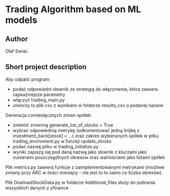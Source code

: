 # Trading Algorithm based on ML models
## Author
Olaf Swiac
## Short project description
Aby odpalić program:  
* podać odpowiedni słownik ze strategią do włącznienia, która zawiera najważniejsze parametry
* włączyć trading_main.py
* utworzy to plik csv z wynikami w folderze results_csv o podanej nazwie

Generacja comiesięcznych zmian spółek:  
* zmienić zmienną generate_list_of_stocks = True
* wybrać odpowiednią metrykę (odkomentować jedną linijkę z investment_back[stock] = ...) oraz zakres wybieranych spółek w pliku trading_enviroment.py w funckji update_stocks
* podać nazwę pliku w trading_initialize.py
* wyniki zapiszą się pod daną nazwą jako słownik z kluczami jako numerami poszczególnych okresów oraz wartościami jako listami spółek

Plik metrics.py zawiera funkcje z zaimplementowanymi metrykami (możliwe zmiany przy ARC w ilości miesięcy - nie jest to to samo co liczba okresów).

Plik DowloadStockData.py w folderze Additional_files służy do pobrania wszystkich danych z yfinance 
